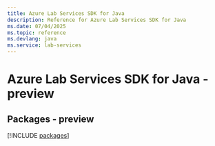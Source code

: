 ```yaml
---
title: Azure Lab Services SDK for Java
description: Reference for Azure Lab Services SDK for Java
ms.date: 07/04/2025
ms.topic: reference
ms.devlang: java
ms.service: lab-services
---
```

# Azure Lab Services SDK for Java - preview
## Packages - preview
[!INCLUDE [packages](lab-services-index.md)]